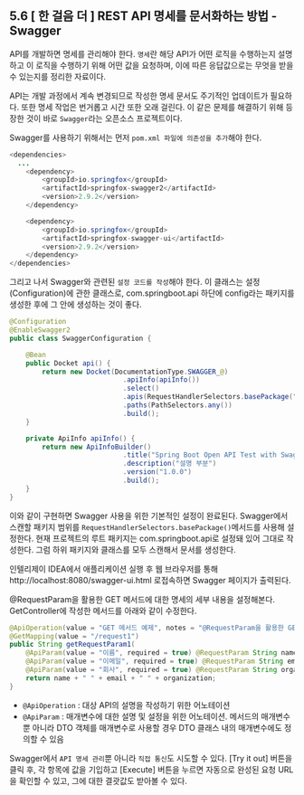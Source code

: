## 5.6 [ 한 걸음 더 ] REST API 명세를 문서화하는 방법 - Swagger

API를 개발하면 명세를 관리해야 한다. `명세`란 해당 API가 어떤 로직을 수행하는지 설명하고 이 로직을 수행하기 위해 어떤 값을 요청하며, 이에 따른 응답값으로는 무엇을 받을 수 있는지를 정리한 자료이다.

API는 개발 과정에서 계속 변경되므로 작성한 명세 문서도 주기적인 업데이트가 필요하다. 또한 명세 작업은 번거롭고 시간 또한 오래 걸린다. 이 같은 문제를 해결하기 위해 등장한 것이 바로 `Swagger`라는 오픈소스 프로젝트이다.

Swagger를 사용하기 위해서는 먼저 `pom.xml 파일에 의존성을 추가`해야 한다.

```java
<dependencies>
  ...
	<dependency>
		<groupId>io.springfox</groupId>
		<artifactId>springfox-swagger2</artifactId>
		<version>2.9.2</version>
	</dependency>

	<dependency>
		<groupId>io.springfox</groupId>
		<artifactId>springfox-swagger-ui</artifactId>
		<version>2.9.2</version>
	</dependency>
</dependencies>
```

그리고 나서 Swagger와 관련된 `설정 코드를 작성`해야 한다. 이 클래스는 설정(Configuration)에 관한 클래스로, com.springboot.api 하단에 config라는 패키지를 생성한 후에 그 안에 생성하는 것이 좋다.

```java
@Configuration
@EnableSwagger2
public class SwaggerConfiguration {

	@Bean
	public Docket api() {
		return new Docket(DocumentationType.SWAGGER_@)
							.apiInfo(apiInfo())
							.select()
							.apis(RequestHandlerSelectors.basePackage("com.springboot.api"))
							.paths(PathSelectors.any())
							.build();
	}

	private ApiInfo apiInfo() {
		return new ApiInfoBuilder()
							.title("Spring Boot Open API Test with Swagger")
							.description("설명 부분")
							.version("1.0.0")
							.build();
	}
}
```

이와 같이 구현하면 Swagger 사용을 위한 기본적인 설정이 완료된다. Swagger에서 스캔할 패키지 범위를 `RequestHandlerSelectors.basePackage()`메서드를 사용해 설정한다. 현재 프로젝트의 루트 패키지는 com.springboot.api로 설정돼 있어 그대로 작성한다. 그럼 하위 패키지와 클래스를 모두 스캔해서 문서를 생성한다.

인텔리제이 IDEA에서 애플리케이션 실행 후 웹 브라우저를 통해 http://localhost:8080/swagger-ui.html 로접속하면 Swagger 페이지가 출력된다.

@RequestParam을 활용한 GET 메서드에 대한 명세의 세부 내용을 설정해본다. GetController에 작성한 메서드를 아래와 같이 수정한다.

```java
@ApiOperation(value = "GET 메서드 예제", notes = "@RequestParam을 활용한 GET Method")
@GetMapping(value = "/request1")
public String getRequestParam1(
	@ApiParam(value = "이름", required = true) @RequestParam String name,
	@ApiParam(value = "이메일", required = true) @RequestParam String email,
	@ApiParam(value = "회사", required = true) @RequestParam String organization) {
	return name + " " + email + " " + organization;
}
```

- `@ApiOperation` : 대상 API의 설명을 작성하기 위한 어노테이션
- `@ApiParam` : 매개변수에 대한 설명 및 설정을 위한 어노테이션. 메서드의 매개변수뿐 아니라 DTO 객체를 매개변수로 사용할 경우 DTO 클래스 내의 매개변수에도 정의할 수 있음

Swagger에서 `API 명세 관리`뿐 아니라 `직접 통신`도 시도할 수 있다. [Try it out] 버튼을 클릭 후, 각 항목에 값을 기입하고 [Execute] 버튼을 누르면 자동으로 완성된 요청 URL을 확인할 수 있고, 그에 대한 결괏값도 받아볼 수 있다.